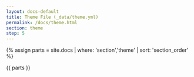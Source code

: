 ```yaml
---
layout: docs-default
title: Theme File (_data/theme.yml)
permalink: /docs/theme.html
section: theme
step: 5
---
```


{% assign parts = site.docs | where: 'section','theme' | sort: 'section_order' %}

{{ parts }}